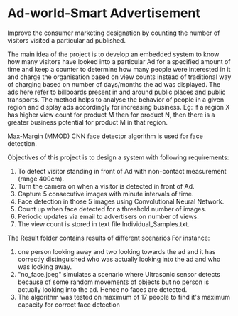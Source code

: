 # Ad-world-Smart Advertisement
Improve the consumer marketing designation by counting the number of visitors visited a particular ad published.

The main idea of the project is to develop an embedded system to know how many visitors have looked into a particular Ad for a specified amount of time and keep a counter to determine how many people were interested in it and charge the organisation based on view counts instead of traditional way of charging based on number of days/months the ad was displayed. The ads here refer to billboards present in and around public places and public transports.
The method helps to analyse the behavior of people in a given region and display ads accordingly for increasing business.
Eg: if a region X has higher view count for product M then for product N, then there is a greater business potential for product M in that region.

Max-Margin (MMOD) CNN face detector algorithm is used for face detection.

Objectives of this project is to design a system with following requirements:
1) To detect visitor standing in front of Ad with non-contact measurement (range 400cm).
2) Turn the camera on when a visitor is detected in front of Ad.
3) Capture 5 consecutive images with minute intervals of time.
4) Face detection in those 5 images using Convolutional Neural Network.
5) Count up when face detected for a threshold number of images.
6) Periodic updates via email to advertisers on number of views.
7) The view count is stored in text file Individual_Samples.txt.

The Result folder contains results of different scenarios
For instance:
1) one person looking away and two looking towards the ad and it has correctly distinguished who was actually looking into the ad and who was looking away.
2) "no_face.jpeg" simulates a scenario where Ultrasonic sensor detects because of some random movements of objects but no person is actually looking into the ad. Hence no faces are detected.
3) The algorithm was tested on maximum of 17 people to find it's maximum capacity for correct face detection
